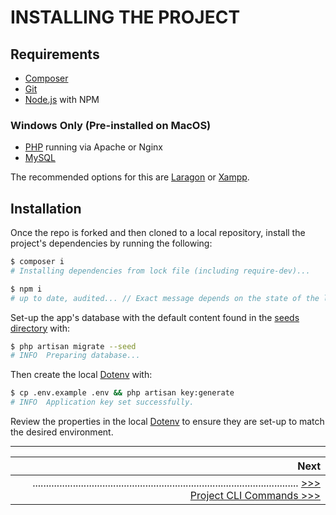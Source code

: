 # INSTALLING THE PROJECT

## Requirements

* [Composer](https://getcomposer.org/download)
* [Git](https://git-scm.com/downloads)
* [Node.js](https://nodejs.org/en/download) with NPM

### Windows Only (Pre-installed on MacOS)

* [PHP](https://www.php.net/) running via Apache or Nginx
* [MySQL](https://www.mysql.com/)

The recommended options for this are [Laragon](https://laragon.org/download/index.html) or [Xampp](https://www.apachefriends.org/download.html).

## Installation

Once the repo is forked and then cloned to a local repository, install the project's dependencies by running the following:

```sh
$ composer i
# Installing dependencies from lock file (including require-dev)...

$ npm i
# up to date, audited... // Exact message depends on the state of the local environment
```

Set-up the app's database with the default content found in the [seeds directory](../storage/app/seeds/) with:

```sh
$ php artisan migrate --seed
# INFO  Preparing database...
```

Then create the local [Dotenv](./.env) with:

```sh
$ cp .env.example .env && php artisan key:generate
# INFO  Application key set successfully.
```

Review the properties in the local [Dotenv](./.env) to ensure they are set-up to match the desired environment.

---

|                                                                                                                                          Next|
|---------------------------------------------------------------------------------------------------------------------------------------------:|
|................................................................................................... [>>> Project CLI Commands >>>](CONSOLE.md)|
